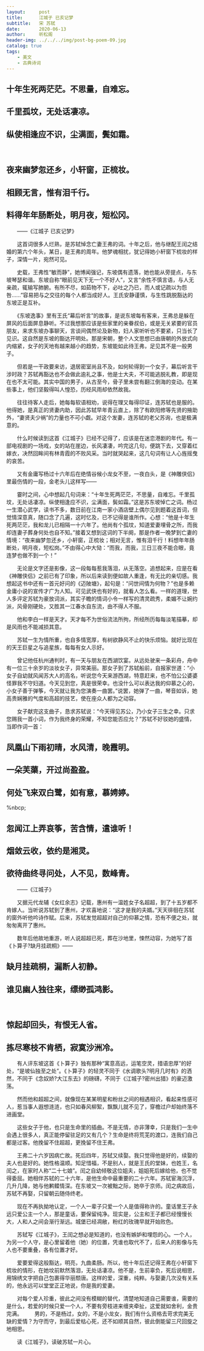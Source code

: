 ```yaml
---
layout:     post
title:      江城子 已亥记梦
subtitle:   宋 苏轼
date:       2020-06-13
author:     听松阁
header-img: ../../../img/post-bg-poem-09.jpg
catalog: true
tags:
    - 美文
    - 古典诗词
---
```


## 十年生死两茫茫。不思量，自难忘。
## 千里孤坟，无处话凄凉。
## 纵使相逢应不识，尘满面，鬓如霜。
&nbsp;
## 夜来幽梦忽还乡，小轩窗，正梳妆。
## 相顾无言，惟有泪千行。
## 料得年年肠断处，明月夜，短松冈。 

　　——《江城子 已亥记梦》 

　　这首词很多人烂熟，是苏轼悼念亡妻王弗的词。十年之后，他与继配王闰之结婚的第六个年头，某日，是王弗的周年。他梦魂相扰，犹记得她小轩窗下梳妆的样子，深情一片，宛然可见。 

　　史载，王弗性“敏而静”，她博闻强记，东坡偶有遗落，她也能从旁提点，与东坡琴瑟和谐。东坡自称“眼前见天下无一个不好人”，又言“余性不慎言语，与人无亲疏，辄输写肺腑。有所不尽，如茹物不下，必吐之乃已，而人或记疏以为怨咎……”容易把与之交往的每个人都当成好人。王氏安静谨慎，与生性跳脱豁达的东坡正是互补。 

　　《东坡逸事》里有王氏“幕后听言”的故事，是说东坡每有客来，王弗总是躲在屏风的后面屏息静听。不过我想那应该是些家里的亲眷叔伯，或是无关紧要的官员朋友，来求东坡办事聊天，言谈间偶然论及新物，妇人家听听也不要紧，只当长了见识。这自然是东坡的豁达开明处。那是宋朝，整个人文思想已由唐朝的外放式向内缩紧，女子的天地有越来越小的趋势，东坡能如此待王弗，足见其不是一般男子。 

　　但若是一干政要来访，退居密室尚且不及，如何轮得到一个女子，幕后听言干涉时政？苏轼再豁达也不会做此逾礼之事，他是士大夫，不可能逃脱礼教，即是现在也不太可能。其实中国的男子，从古至今，骨子里未尝有翻江倒海的变动。在某些事上，他们坚毅得叫人惶恐，历经风雨却依然故我。 

　　往往待客人走后，她每每软语相劝，说得在理又每得印证，连苏轼也是服的。他得她，是真正的贤妻内助，因此苏轼早年青云直上，除了有欧阳修等先贤的掖助外，“妻贤夫少祸”的力量也不可小觑。对这个发妻，连苏轼的老父苏询，也是极满意的。 

　　什么时候读到这首《江城子》已经不记得了，应该是在迷恋港剧的年代。有一部电视剧的一场戏，女的站在崖边，长风凄凄，吟完这几句，便跳下去，又穿着红嫁衣，决然回眸间有林青霞的不败风采。当时就哭起来，这几句词有让人心旌摇曳的哀苦。 

　　又有金庸写杨过十六年后在绝情谷候小龙女不至，一夜白头，是《神雕侠侣》里最伤情的一段，金老头儿这样写—— 

　　霎时之间，心中想起几句词来：“十年生死两茫茫，不思量，自难忘。千里孤坟，无处话凄凉。纵使相逢应不识，尘满面，鬓如霜。”这是苏东坡悼亡之词。杨过一生潜心武学，读书不多，数日前在江南一家小酒店壁上偶尔见到题着这首词，但觉情深意真，随口念了几遍，这时忆及，已不记得是谁所作。心想：“他是十年生死两茫茫，我和龙儿已相隔一十六年了。他尚有个孤坟，知道爱妻埋骨之所，而我却连妻子葬身何处也自不知。”接着又想到这词的下半阕，那是作者一晚梦到亡妻的情境：“夜来幽梦忽还乡，小轩窗，正梳妆；相对无言，惟有泪千行！料想年年肠断处，明月夜，短松岗。”不由得心中大恸：“而我，而我，三日三夜不能合眼，竟连梦也做不到一个！” 

　　无论是文字还是影像，这一段每每惹我落泪，从无落空。追想起来，应是在看《神雕侠侣》之前已有了印象，所以后来读到便如故人重逢，有无比的亲切感。我想起这书中还有一首元好问的《迈陂塘》，起句是：“问世间情为何物？”也是多赖金庸小说的宣传才广为人知。可见武侠也有好的，就看人怎么看。一样的道理，世人多评定苏轼为豪放词派，其实子瞻的情词小令一样写的清灵疏秀，柔媚不让婉约派，风骨刚硬处，又胜其一江春水自东流，由不得人不服。 

　　他和李白一样是天才。天才每不为世俗流法所拘，所经所历每每淡笔描摹，却是风雨也不能减损其意。 



　　苏轼一生为情所重，也自多情宽厚，有树欲静风不止的快乐烦恼。就好比现在的天王巨星之与追星族，每每有女人示好。 

　　曾记他任杭州通判时，有一天与朋友在西湖饮宴。从远处驶来一条彩舟，舟中有一位三十余岁的淡妆女子，异常美丽。那女子到了苏轼船前，自报家世道：“小女子自幼就风闻苏大人的高名，听说您今天来游西湖，特意赶来，也不怕公公婆婆怪罪我不守妇道。今天见到您，真是很荣幸。也没什么可以表达我的仰慕之心的，小女子善于弹筝，今天就让我为您演奏一曲罢。”说罢，她弹了一曲，琴音如诉，她高贵娴雅的气度和高超的技艺，使在座众人都为之动容。 

　　女子献完这支曲子，恳求苏轼说：“今天得见苏公，乃小女子三生之幸。只求您赐我一首小词，作为我终身的荣耀，不知您能否应允？”苏轼不好驳她的盛情，当即作词一首： 

## 凤凰山下雨初晴，水风清，晚霞明。
## 一朵芙蕖，开过尚盈盈。
## 何处飞来双白鹭，如有意，慕娉婷。 
%nbcp;
## 忽闻江上弄哀筝，苦含情，遣谁听！
## 烟敛云收，依约是湘灵。 
## 欲待曲终寻问处，人不见，数峰青。 

　　——《江城子》 

　　又据元代龙辅《女红余志》记载，惠州有一温姓女子名超超，到了十五岁都不肯嫁人。当听说苏轼到了惠州，才欢喜地说：“这才是我的夫婿。”天天徘徊在苏轼的窗外听他吟诗作赋。后来，苏轼发觉超超对自己的仰慕之情，恐有不便之处，就匆匆离开了惠州。 

　　数年后他故地重游，听人说超超已死，葬在沙地里，悚然动容，为她写了首《卜算子?缺月挂疏桐》—— 

## 缺月挂疏桐，漏断人初静。
## 谁见幽人独往来，缥缈孤鸿影。 
&nbsp;
## 惊起却回头，有恨无人省。
## 拣尽寒枝不肯栖，寂寞沙洲冷。 

　　有人评东坡这首《卜算子》独有那种“寓意高远，运笔空灵，措语忠厚”的好处，“是坡仙独至之处”。《卜算子》的轻灵不同于《水调歌头?明月几时有》的洒然，不同于《念奴娇?大江东去》的磅礴，不同于《江城子?密州出猎》的豪迈激荡。 

　　然而他和超超之间，就像现在某某明星和粉丝之间的相遇相识，看起来性感可人，惹当事人遐想涟涟，也只如春风柳絮，飘飘儿就不见了，穿檐过户却始终落不进画堂。 

　　这些女子于他，也只是生命里的插曲。不是无情，亦非薄幸，只是我们一生中会遇上很多人，真正能停留驻足的又有几个？生命是终将荒芜的渡口，连我们自己都是过客。他挽留不住超超，更挽留不住王弗。 

　　王弗二十六岁因病亡故。死后四年，苏轼又续娶。我只觉得他是好的，续娶的夫人也是好的。她性格温顺。知足惜福，不是别人，就是王氏的堂妹，也姓王，名闰之，在家时人称“二十七娘”。闰之自幼倾敬这位姐夫，姐姐死后嫁给他，也不觉得委屈。她相伴苏轼的二十六年，是他生命中最重要的二十六年。苏轼宦海沉浮，几升几降，她与他鹣鲽情深。在东坡又一次被黜之际，她卒于京师。闰之病故后，苏轼不再娶，只留朝云随侍终老。 

　　现在不再执拗地认定，一个人一辈子只爱一个人是值得称许的。童话里王子永远只爱公主一个人，那是童话，要保留纯净。现实是，公主和王子都已经慢慢长大，人和人之间会渐行渐远。城堡已经凋敝，粉红的玫瑰早就开始败色。 

　　苏轼写《江城子》，王闰之想必是知道的，也没有嫉妒和埋怨的心。一个人，为另一个人守，是心里留着他（她）的位置，凭谁也取代不了，后来人的影像与先人也不要重叠，各有位置才好。 

　　爱要爱得这般豁达，明亮，九曲柔肠。所以，他十年后还记得王弗在小轩窗下梳妆的情形，在她坟前默然落泪，无处话凄凉。他不是，生前辜负，死后说相思，用锦绣文字把自己包裹得华丽颓唐。这样的爱，深重，纯粹。与娶妻几次没有关系的，他永远可以堂堂正正地说，你是我的爱妻。 

　　对每个爱人珍重，彼此之间没有模糊的替代，清楚地知道自己需要谁，需要的是什么，若爱的时候只爱一个人，不要有旁枝进来缠夹牵扯，这爱就如舍利，金贵完满。 
　　男的，不是杨过，女的，不是小龙女，我们有什么资格去苛求完美无缺的爱情？为守而守，到最后爱枯心死，还不如顺其自然，彼此倒能留三尺回旋之地相思。 

　　读《江城子》，读破苏轼一片心。 


